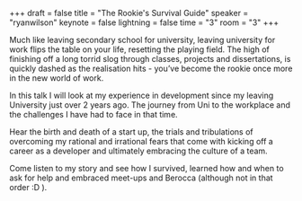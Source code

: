 +++
draft = false
title = "The Rookie's Survival Guide"
speaker = "ryanwilson"
keynote = false
lightning = false
time = "3"
room = "3"
+++

Much like leaving secondary school for university, leaving university for work flips the table on your life, resetting the playing field. The high of finishing off a long torrid slog through classes, projects and dissertations, is quickly dashed as the realisation hits - you’ve become the rookie once more in the new world of work. 

In this talk I will look at my experience in development since my leaving University just over 2 years ago. The journey from Uni to the workplace and the challenges I have had to face in that time.

Hear the birth and death of a start up, the trials and tribulations of overcoming my rational and irrational fears that come with kicking off a career as a developer and ultimately embracing the culture of a team.

Come listen to my story and see how I survived, learned how and when to ask for help and embraced meet-ups and Berocca (although not in that order :D ).